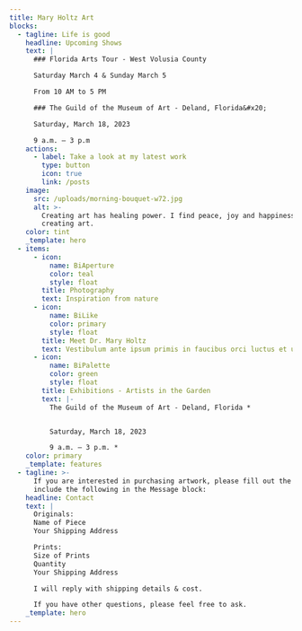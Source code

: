 ```yaml
---
title: Mary Holtz Art
blocks:
  - tagline: Life is good
    headline: Upcoming Shows
    text: |
      ### Florida Arts Tour - West Volusia County

      Saturday March 4 & Sunday March 5

      From 10 AM to 5 PM

      ### The Guild of the Museum of Art - Deland, Florida&#x20;

      Saturday, March 18, 2023

      9 a.m. – 3 p.m
    actions:
      - label: Take a look at my latest work
        type: button
        icon: true
        link: /posts
    image:
      src: /uploads/morning-bouquet-w72.jpg
      alt: >-
        Creating art has healing power. I find peace, joy and happiness in
        creating art. 
    color: tint
    _template: hero
  - items:
      - icon:
          name: BiAperture
          color: teal
          style: float
        title: Photography
        text: Inspiration from nature
      - icon:
          name: BiLike
          color: primary
          style: float
        title: Meet Dr. Mary Holtz
        text: Vestibulum ante ipsum primis in faucibus orci luctus et ultrices.
      - icon:
          name: BiPalette
          color: green
          style: float
        title: Exhibitions - Artists in the Garden
        text: |-
          The Guild of the Museum of Art - Deland, Florida *


          Saturday, March 18, 2023

          9 a.m. – 3 p.m. *
    color: primary
    _template: features
  - tagline: >-
      If you are interested in purchasing artwork, please fill out the form &
      include the following in the Message block:
    headline: Contact
    text: |
      Originals:
      Name of Piece
      Your Shipping Address

      Prints:
      Size of Prints
      Quantity
      Your Shipping Address

      I will reply with shipping details & cost.

      If you have other questions, please feel free to ask.
    _template: hero
---
```





